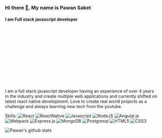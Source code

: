 
### Hi there 👋, My name is Pawan Saket
#### I am Full stack javascript developer
![I am Full stack javascript developer](https://github.com/pawan9124/pawan9124/blob/main/Purple%20Photo%20Masquerade%20Ball%20Party%20Facebook%20Cover%20(1).gif)

I am a full stack javascript developer having an experience of over 4 years in the industry and create multiple web applications and currently shifted on latest react native development. Love to create real world projects as a challenge and always learning new tech from the youtube.

Skills:
![React](https://img.shields.io/badge/-React-black?logo=react)
![ReactNative](https://img.shields.io/badge/-ReactNative-black?logo=react)
![Javascript](https://img.shields.io/badge/-Javascript-black?logo=javascript)
![NodeJS](https://img.shields.io/badge/-Node.js-black?logo=node.js)
![Angular.js](https://img.shields.io/badge/-Angular.js-black?logo=angular)
![Webpack](https://img.shields.io/badge/-Webpack-black?logo=webpack)
![Express.js](https://img.shields.io/badge/EX-Express.js-black?logo=express.js)
![MongoDB](https://img.shields.io/badge/-MongoDB-black?logo=mongodb)
![Postgresql](https://img.shields.io/badge/-Postgresql-black?logo=postgresql)
![HTML5](https://img.shields.io/badge/-HTML5-black?logo=html5)
![CSS3](https://img.shields.io/badge/-CSS3-black?logo=css3)


![Pawan's github stats](https://github-readme-stats.vercel.app/api?username=pawan9124&show_icons=true&theme=dark)





